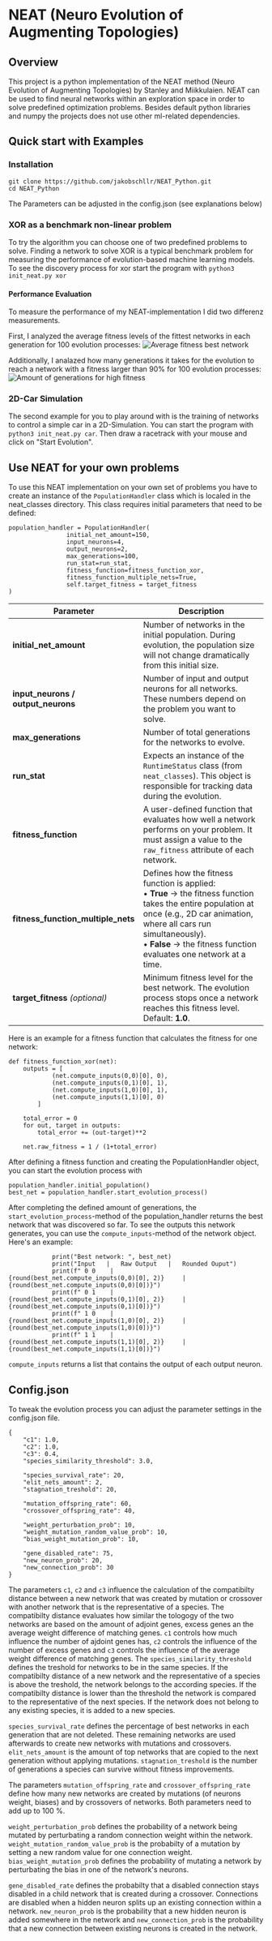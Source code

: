 # NEAT (Neuro Evolution of Augmenting Topologies)

## Overview
This project is a python implementation of the NEAT method (Neuro Evolution of Augmenting Topologies) by Stanley and Miikkulaien. NEAT can be used to find neural networks within an exploration space in order to solve predefined optimization problems. Besides default python libraries and numpy the projects does not use other ml-related dependencies.

## Quick start with Examples

### Installation
```
git clone https://github.com/jakobschllr/NEAT_Python.git
cd NEAT_Python
```

The Parameters can be adjusted in the config.json (see explanations below)


### XOR as a benchmark non-linear problem
To try the algorithm you can choose one of two predefined problems to solve. Finding a network to solve XOR is a typical benchmark problem for measuring the performance of evolution-based machine learning models. To see the discovery process for xor start the program with `python3 init_neat.py xor`


#### Performance Evaluation
To measure the performance of my NEAT-implementation I did two differenz measurements.

First, I analyzed the average fitness levels of the fittest networks in each generation for 100 evolution processes:
![Average fitness best network](assets/average_fitness.png)


Additionally, I analazed how many generations it takes for the evolution to reach a network with a fitness larger than 90% for 100 evolution processes:
![Amount of generations for high fitness](assets/generations_amount_high_fitness.png)




### 2D-Car Simulation
The second example for you to play around with is the training of networks to control a simple car in a 2D-Simulation. You can start the program with `python3 init_neat.py car`. Then draw a racetrack with your mouse and click on "Start Evolution".




## Use NEAT for your own problems
To use this NEAT implementation on your own set of problems you have to create an instance of the `PopulationHandler` class which is localed in the neat_classes directory. This class requires initial parameters that need to be defined:

```
population_handler = PopulationHandler(
                initial_net_amount=150,
                input_neurons=4,
                output_neurons=2,
                max_generations=100,
                run_stat=run_stat,
                fitness_function=fitness_function_xor,
                fitness_function_multiple_nets=True,
                self.target_fitness = target_fitness
)
```
| Parameter                     | Description |
|--------------------------------|-------------|
| **initial_net_amount**         | Number of networks in the initial population. During evolution, the population size will not change dramatically from this initial size. |
| **input_neurons / output_neurons** | Number of input and output neurons for all networks. These numbers depend on the problem you want to solve. |
| **max_generations**            | Number of total generations for the networks to evolve. |
| **run_stat**                   | Expects an instance of the `RuntimeStatus` class (from `neat_classes`). This object is responsible for tracking data during the evolution. |
| **fitness_function**           | A user-defined function that evaluates how well a network performs on your problem. It must assign a value to the `raw_fitness` attribute of each network. |
| **fitness_function_multiple_nets** | Defines how the fitness function is applied: <br>• **True** → the fitness function takes the entire population at once (e.g., 2D car animation, where all cars run simultaneously). <br>• **False** → the fitness function evaluates one network at a time. |
| **target_fitness** *(optional)* | Minimum fitness level for the best network. The evolution process stops once a network reaches this fitness level. Default: **1.0**. |

Here is an example for a fitness function that calculates the fitness for one network:
```
def fitness_function_xor(net):
    outputs = [
            (net.compute_inputs(0,0)[0], 0), 
            (net.compute_inputs(0,1)[0], 1),
            (net.compute_inputs(1,0)[0], 1),
            (net.compute_inputs(1,1)[0], 0)
        ]

    total_error = 0
    for out, target in outputs:
        total_error += (out-target)**2

    net.raw_fitness = 1 / (1+total_error)
```

After defining a fitness function and creating the PopulationHandler object, you can start the evolution process with
```
population_handler.initial_population()
best_net = population_handler.start_evolution_process()
```

After completing the defined amount of generations, the `start_evolution_process`-method of the population_handler returns the best network that was discovered so far. To see the outputs this network generates, you can use the `compute_inputs`-method of the network object. Here's an example:
```
            print("Best network: ", best_net)
            print("Input   |   Raw Output   |   Rounded Ouput")
            print(f" 0 0    |       {round(best_net.compute_inputs(0,0)[0], 2)}     |   {round(best_net.compute_inputs(0,0)[0])}")
            print(f" 0 1    |       {round(best_net.compute_inputs(0,1)[0], 2)}     |   {round(best_net.compute_inputs(0,1)[0])}")
            print(f" 1 0    |       {round(best_net.compute_inputs(1,0)[0], 2)}     |   {round(best_net.compute_inputs(1,0)[0])}")
            print(f" 1 1    |       {round(best_net.compute_inputs(1,1)[0], 2)}     |   {round(best_net.compute_inputs(1,1)[0])}")
```

`compute_inputs` returns a list that contains the output of each output neuron.


## Config.json
To tweak the evolution process you can adjust the parameter settings in the config.json file.
```
{
    "c1": 1.0,
    "c2": 1.0,
    "c3": 0.4,
    "species_similarity_threshold": 3.0,

    "species_survival_rate": 20,
    "elit_nets_amount": 2,
    "stagnation_treshold": 20,

    "mutation_offspring_rate": 60,
    "crossover_offspring_rate": 40,

    "weight_perturbation_prob": 10,
    "weight_mutation_random_value_prob": 10,
    "bias_weight_mutation_prob": 10,
    
    "gene_disabled_rate": 75,
    "new_neuron_prob": 20,
    "new_connection_prob": 30
}
```
The parameters `c1`, `c2` and `c3` influence the calculation of the compatibilty distance between a new network that was created by mutation or crossover with another network that is the representative of a species. The compatibilty distance evaluates how similar the tologogy of the two networks are based on the amount of adjoint genes, excess genes an the average weight difference of matching genes. `c1` controls how much influence the number of ajdoint genes has, `c2` controls the influence of the number of excess genes and `c3` controls the influence of the average weight difference of matching genes. The `species_similarity_threshold` defines the treshold for networks to be in the same species. If the compatibilty distance of a new network and the representative of a species is above the treshold, the network belongs to the according species. If the compatibilty distance is lower than the threshold the network is compared to the representative of the next species. If the network does not belong to any existing species, it is added to a new species.

`species_survival_rate` defines the percentage of best networks in each generation that are not deleted. These remaining networks are used afterwards to create new networks with mutations and crossovers. `elit_nets_amount` is the amount of top networks that are copied to the next generation without applying mutations. `stagnation_treshold` is the number of generations a species can survive without fitness improvements.

The parameters `mutation_offspring_rate` and `crossover_offspring_rate` define how many new networks are created by mutations (of neurons weight, biases) and by crossovers of networks. Both parameters need to add up to 100 %.

`weight_perturbation_prob` defines the probability of a network being mutated by perturbating a random connection weight within the network. `weight_mutation_random_value_prob` is the probabilty of a mutation by setting a new random value for one connection weight. `bias_weight_mutation_prob` defines the probability of mutating a network by perturbating the bias in one of the network's neurons.

`gene_disabled_rate` defines the probabilty that a disabled connection stays disabled in a child network that is created during a crossover. Connections are disabled when a hidden neuron splits up an existing connection within a network. `new_neuron_prob` is the probability that a new hidden neuron is added somewhere in the network and `new_connection_prob` is the probability that a new connection between existing neurons is created in the network.